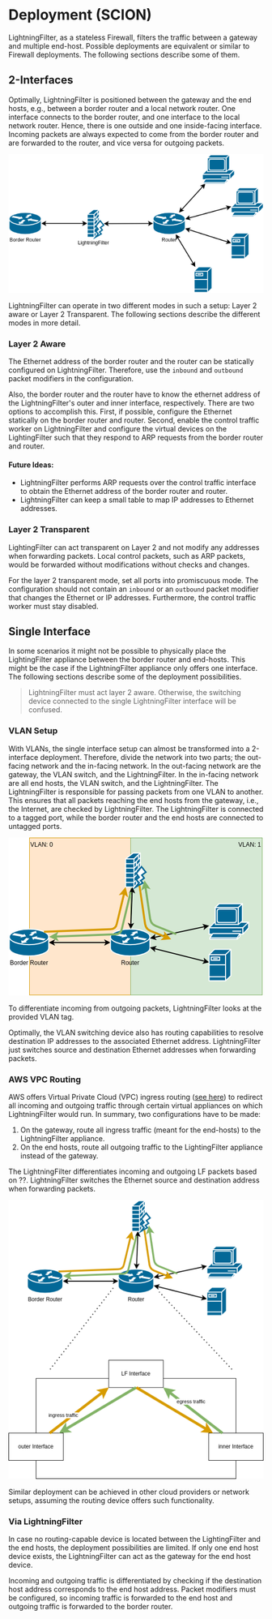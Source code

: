# Deployment (SCION)

LightningFilter, as a stateless Firewall, filters the traffic between a gateway and multiple end-host.
Possible deployments are equivalent or similar to Firewall deployments. The following sections describe some of them.

## 2-Interfaces

Optimally, LightningFilter is positioned between the gateway and the end hosts, e.g., between a border router and a local network router.
One interface connects to the border router, and one interface to the local network router. Hence, there is one outside and one inside-facing interface.
Incoming packets are always expected to come from the border router and are forwarded to the router, and vice versa for outgoing packets.

![Image](deployment_scion.drawio.png "Deployment")

LightningFilter can operate in two different modes in such a setup: Layer 2 aware or Layer 2 Transparent. The following sections describe the different modes in more detail.

### Layer 2 Aware

The Ethernet address of the border router and the router can be statically configured on LightningFilter. Therefore, use the `inbound` and `outbound` packet modifiers in the configuration.

Also, the border router and the router have to know the ethernet address of the LightningFilter's outer and inner interface, respectively. There are two options to accomplish this.
First, if possible, configure the Ethernet statically on the border router and router.
Second, enable the control traffic worker on LightningFilter and configure the virtual devices on the LightingFilter such that they respond to ARP requests from the border router and router.

#### Future Ideas:
- LightningFilter performs ARP requests over the control traffic interface to obtain the Ethernet address of the border router and router.
- LightningFilter can keep a small table to map IP addresses to Ethernet addresses.

### Layer 2 Transparent

LightingFilter can act transparent on Layer 2 and not modify any addresses when forwarding packets. Local control packets, such as ARP packets, would be forwarded without modifications without checks and changes.

For the layer 2 transparent mode, set all ports into promiscuous mode. The configuration should not contain an `inbound` or an `outbound` packet modifier that changes the Ethernet or IP addresses. Furthermore, the control traffic worker must stay disabled.

## Single Interface

In some scenarios it might not be possible to physically place the LightingFilter appliance between the border router and end-hosts.
This might be the case if the LightningFilter appliance only offers one interface.
The following sections describe some of the deployment possibilities.

> LightningFilter must act layer 2 aware. Otherwise, the switching device connected to the single LightningFilter interface will be confused.

### VLAN Setup
With VLANs, the single interface setup can almost be transformed into a 2-interface deployment.
Therefore, divide the network into two parts; the out-facing network and the in-facing network.
In the out-facing network are the gateway, the VLAN switch, and the LightningFilter. In the in-facing network are all end hosts, the VLAN switch, and the LightningFilter.
The LightningFilter is responsible for passing packets from one VLAN to another. This ensures that all packets reaching the end hosts from the gateway, i.e., the Internet, are checked by LightningFilter.
The LightningFilter is connected to a tagged port, while the border router and the end hosts are connected to untagged ports.


![Image](deployment_vlan.drawio.png "VLAN Deployment")

To differentiate incoming from outgoing packets, LightningFilter looks at the provided VLAN tag.

Optimally, the VLAN switching device also has routing capabilities to resolve destination IP addresses to the associated Ethernet address.
LightningFilter just switches source and destination Ethernet addresses when forwarding packets.


### AWS VPC Routing
AWS offers Virtual Private Cloud (VPC) ingress routing ([see here](https://aws.amazon.com/blogs/aws/new-vpc-ingress-routing-simplifying-integration-of-third-party-appliances/)) to redirect all incoming and outgoing traffic through certain virtual appliances on which LightningFilter would run.
In summary, two configurations have to be made:
1. On the gateway, route all ingress traffic (meant for the end-hosts) to the LightningFilter appliance.
1. On the end hosts, route all outgoing traffic to the LightingFilter appliance instead of the gateway.

The LightningFilter differentiates incoming and outgoing LF packets based on ??.
LightningFilter switches the Ethernet source and destination address when forwarding packets.

![Image](deployment_aws.drawio.png "AWS Deployment")

Similar deployment can be achieved in other cloud providers or network setups, assuming the routing device offers such functionality.

### Via LightningFilter

In case no routing-capable device is located between the LightingFilter and the end hosts, the deployment possibilities are limited.
If only one end host device exists, the LightningFilter can act as the gateway for the end host device.

Incoming and outgoing traffic is differentiated by checking if the destination host address corresponds to the end host address.
Packet modifiers must be configured, so incoming traffic is forwarded to the end host and outgoing traffic is forwarded to the border router.